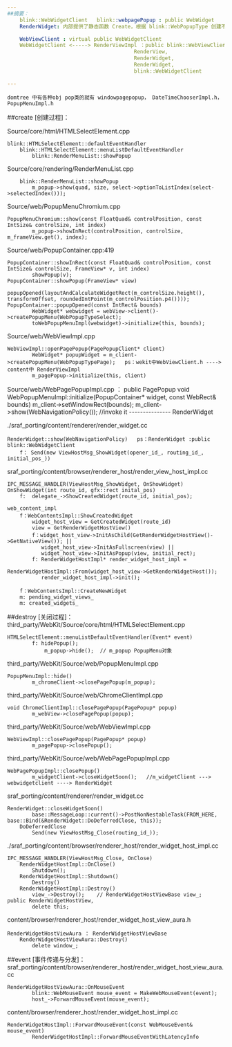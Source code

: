 ```yaml
---
##摘要：
    blink::WebWidgetClient   blink::webpagePopup : public WebWidget
    RenderWidget: 内部提供了静态函数 Create，根据 blink::WebPopupType 创建不同的renderwidget，renderviewImpl 内部创建的 

    WebViewClient : virtual public WebWidgetClient
    WebWidgetClient <-----> RenderViewImpl ：public blink::WebViewClient ，
                                         RenderView,
                                         RenderWidget,
                                         RenderWidget,
                                         blink::WebWidgetClient 

---
```


    domtree 中有各种obj pop类的就有 windowpagepopup， DateTimeChooserImpl.h， PopupMenuImpl.h	

##create [创建过程]：

Source/core/html/HTMLSelectElement.cpp
```
blink::HTMLSelectElement::defaultEventHandler
	blink::HTMLSelectElement::menuListDefaultEventHandler
		blink::RenderMenuList::showPopup
```
Source/core/rendering/RenderMenuList.cpp
```
	blink::RenderMenuList::showPopup
		m_popup->show(quad, size, select->optionToListIndex(select->selectedIndex()));
```
Source/web/PopupMenuChromium.cpp
```
PopupMenuChromium::show(const FloatQuad& controlPosition, const IntSize& controlSize, int index)
		m_popup->showInRect(controlPosition, controlSize, m_frameView.get(), index);
```
Source/web/PopupContainer.cpp:419
```
PopupContainer::showInRect(const FloatQuad& controlPosition, const IntSize& controlSize, FrameView* v, int index)
		showPopup(v);
PopupContainer::showPopup(FrameView* view)
		popupOpened(layoutAndCalculateWidgetRect(m_controlSize.height(), transformOffset, roundedIntPoint(m_controlPosition.p4())));
PopupContainer::popupOpened(const IntRect& bounds)
		WebWidget* webwidget = webView->client()->createPopupMenu(WebPopupTypeSelect);
		toWebPopupMenuImpl(webwidget)->initialize(this, bounds);
```
Source/web/WebViewImpl.cpp
```
WebViewImpl::openPagePopup(PagePopupClient* client)
		WebWidget* popupWidget = m_client->createPopupMenu(WebPopupTypePage);   ps：wekit中WebViewClient.h ----> content中 RenderViewImpl
		m_pagePopup->initialize(this, client)
```
Source/web/WebPagePopupImpl.cpp ： public PagePopup
	void WebPopupMenuImpl::initialize(PopupContainer* widget, const WebRect& bounds)
		m_client->setWindowRect(bounds);
		m_client->show(WebNavigationPolicy()); //invoke it   --------------- RenderWidget
  
./sraf_porting/content/renderer/render_widget.cc
```
RenderWidget::show(WebNavigationPolicy)   ps：RenderWidget :public blink::WebWidgetClient
	f： Send(new ViewHostMsg_ShowWidget(opener_id_, routing_id_, initial_pos_))
```
sraf_porting/content/browser/renderer_host/render_view_host_impl.cc
```
IPC_MESSAGE_HANDLER(ViewHostMsg_ShowWidget, OnShowWidget)
OnShowWidget(int route_id, gfx::rect inital_pos)
	f:  delegate_->ShowCreatedWidget(route_id, initial_pos);

web_content_impl
	f：WebContentsImpl::ShowCreatedWidget
		widget_host_view = GetCreatedWidget(route_id)
		view = GetRenderWidgetHostView()
		f：widget_host_view->InitAsChild(GetRenderWidgetHostView()->GetNativeView()); ||
		   widget_host_view->InitAsFullscreen(view) ||
		   widget_host_view->InitAsPopup(view, initial_rect);
		f: RenderWidgetHostImpl* render_widget_host_impl = 
								 RenderWidgetHostImpl::From(widget_host_view->GetRenderWidgetHost());
		   render_widget_host_impl->init();
	
	f：WebContentsImpl::CreateNewWidget
	m: pending_widget_views_
	m: created_widgets_
```

##destroy [关闭过程]：
third_party/WebKit/Source/core/html/HTMLSelectElement.cpp
```
HTMLSelectElement::menuListDefaultEventHandler(Event* event)
		f: hidePopup();
			m_popup->hide();  // m_popup PopupMenu对象
```	
third_party/WebKit/Source/web/PopupMenuImpl.cpp
```
PopupMenuImpl::hide()
		m_chromeClient->closePagePopup(m_popup);
```

third_party/WebKit/Source/web/ChromeClientImpl.cpp
```
void ChromeClientImpl::closePagePopup(PagePopup* popup)
		m_webView->closePagePopup(popup);
```
third_party/WebKit/Source/web/WebViewImpl.cpp
```
WebViewImpl::closePagePopup(PagePopup* popup)
		m_pagePopup->closePopup();
```
third_party/WebKit/Source/web/WebPagePopupImpl.cpp
```
WebPagePopupImpl::closePopup()
		m_widgetClient->closeWidgetSoon();   //m_widgetClient ---> webwidgetclient ----> RenderWidget
```
sraf_porting/content/renderer/render_widget.cc
```
RenderWidget::closeWidgetSoon() 
		base::MessageLoop::current()->PostNonNestableTask(FROM_HERE, base::Bind(&RenderWidget::DoDeferredClose, this));
	DoDeferredClose
		Send(new ViewHostMsg_Close(routing_id_));
```
./sraf_porting/content/browser/renderer_host/render_widget_host_impl.cc
```
IPC_MESSAGE_HANDLER(ViewHostMsg_Close, OnClose)
	RenderWidgetHostImpl::OnClose()
		Shutdown();
	RenderWidgetHostImpl::Shutdown()
		Destroy()
	RenderWidgetHostImpl::Destroy()
		view_->Destroy();    // RenderWidgetHostViewBase view_;  public RenderWidgetHostView,
		delete this;
```
content/browser/renderer_host/render_widget_host_view_aura.h	
```
RenderWidgetHostViewAura ： RenderWidgetHostViewBase
	RenderWidgetHostViewAura::Destroy()
		delete window_;
```

##event [事件传递与分发]： 
sraf_porting/content/browser/renderer_host/render_widget_host_view_aura.cc
```
RenderWidgetHostViewAura::OnMouseEvent
		blink::WebMouseEvent mouse_event = MakeWebMouseEvent(event);
		host_->ForwardMouseEvent(mouse_event);
```
content/browser/renderer_host/render_widget_host_impl.cc
```
RenderWidgetHostImpl::ForwardMouseEvent(const WebMouseEvent& mouse_event)
		RenderWidgetHostImpl::ForwardMouseEventWithLatencyInfo
```	
	
			
		
	

		
	

	
	
		
	
		
	
	